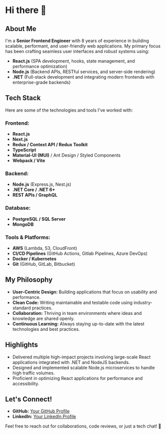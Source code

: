 # Hi there 👋

## About Me

I'm a **Senior Frontend Engineer** with 8 years of experience in building scalable, performant, and user-friendly web applications. My primary focus has been crafting seamless user interfaces and robust systems using:

- **React.js** (SPA development, hooks, state management, and performance optimization)
- **Node.js** (Backend APIs, RESTful services, and server-side rendering)
- **.NET** (Full-stack development and integrating modern frontends with enterprise-grade backends)

## Tech Stack

Here are some of the technologies and tools I've worked with:

### Frontend:
- **React.js**
- **Next.js**
- **Redux / Context API / Redux Toolkit**
- **TypeScript**
- **Material-UI (MUI)** / Ant Design / Styled Components
- **Webpack / Vite**

### Backend:
- **Node.js** (Express.js, Nest.js)
- **.NET Core / .NET 6+**
- **REST APIs / GraphQL**

### Database:
- **PostgreSQL / SQL Server**
- **MongoDB**

### Tools & Platforms:
- **AWS** (Lambda, S3, CloudFront)
- **CI/CD Pipelines** (GitHub Actions, Gitlab Pipelines, Azure DevOps)
- **Docker / Kubernetes**
- **Git** (GitHub, GitLab, Bitbucket)

## My Philosophy

- **User-Centric Design:** Building applications that focus on usability and performance.
- **Clean Code:** Writing maintainable and testable code using industry-standard practices.
- **Collaboration:** Thriving in team environments where ideas and knowledge are shared openly.
- **Continuous Learning:** Always staying up-to-date with the latest technologies and best practices.

## Highlights

- Delivered multiple high-impact projects involving large-scale React applications integrated with .NET and NodeJS backends.
- Designed and implemented scalable Node.js microservices to handle high traffic volumes.
- Proficient in optimizing React applications for performance and accessibility.

## Let's Connect!

- **GitHub:** [Your GitHub Profile](https://github.com/andersonwitt)
- **LinkedIn:** [Your LinkedIn Profile](https://linkedin.com/in/andersonwitt)

Feel free to reach out for collaborations, code reviews, or just a tech chat! 🚀

